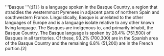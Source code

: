 '''Basque '''(;[1] ) is a language spoken in the Basque Country, a region that straddles the westernmost Pyrenees in adjacent parts of northern Spain and southwestern France. Linguistically, Basque is unrelated to the other languages of Europe and is a language isolate relative to any other known living language. The Basques are indigenous to, and primarily inhabit, the Basque Country. The Basque language is spoken by 28.4% (751,500) of Basques in all territories. Of these, 93.2% (700,300) are in the Spanish area of the Basque Country and the remaining 6.8% (51,200) are in the French portion.[2]
